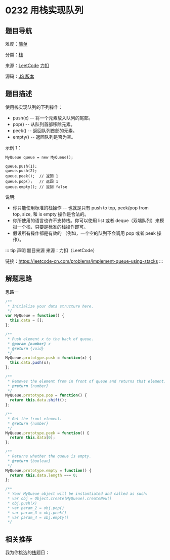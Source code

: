 # 0232 用栈实现队列


## 题目导航

难度：[简单](/solution/easy/)

分类：[栈](/art/stack.html)

来源：[LeetCode](https://leetcode.com/problems/implement-queue-using-stacks/)  [力扣](https://leetcode-cn.com/problems/implement-queue-using-stacks/)

源码：[JS 版本](https://github.com/swpuLeo/leetcode/blob/master/src/easy/0232-implement-queue-using-stacks.js)






## 题目描述

使用栈实现队列的下列操作：

- push(x) -- 将一个元素放入队列的尾部。
- pop() -- 从队列首部移除元素。
- peek() -- 返回队列首部的元素。
- empty() -- 返回队列是否为空。

示例 1：

```
MyQueue queue = new MyQueue();

queue.push(1);
queue.push(2);
queue.peek();  // 返回 1
queue.pop();   // 返回 1
queue.empty(); // 返回 false
```


说明:

- 你只能使用标准的栈操作 -- 也就是只有 push to top, peek/pop from top, size, 和 is empty 操作是合法的。
- 你所使用的语言也许不支持栈。你可以使用 list 或者 deque（双端队列）来模拟一个栈，只要是标准的栈操作即可。
- 假设所有操作都是有效的 （例如，一个空的队列不会调用 pop 或者 peek 操作）。


::: tip 声明 题目来源
来源：力扣（LeetCode）

链接：https://leetcode-cn.com/problems/implement-queue-using-stacks
:::



## 解题思路


思路一

```js
/**
 * Initialize your data structure here.
 */
var MyQueue = function() {
  this.data = [];
};

/**
 * Push element x to the back of queue.
 * @param {number} x
 * @return {void}
 */
MyQueue.prototype.push = function(x) {
  this.data.push(x);
};

/**
 * Removes the element from in front of queue and returns that element.
 * @return {number}
 */
MyQueue.prototype.pop = function() {
  return this.data.shift();
};

/**
 * Get the front element.
 * @return {number}
 */
MyQueue.prototype.peek = function() {
  return this.data[0];
};

/**
 * Returns whether the queue is empty.
 * @return {boolean}
 */
MyQueue.prototype.empty = function() {
  return this.data.length === 0;
};

/**
 * Your MyQueue object will be instantiated and called as such:
 * var obj = Object.create(MyQueue).createNew()
 * obj.push(x)
 * var param_2 = obj.pop()
 * var param_3 = obj.peek()
 * var param_4 = obj.empty()
 */
```





## 相关推荐

我为你挑选的[栈](/art/stack.html)题目：

